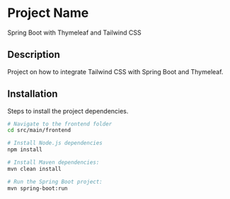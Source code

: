 # Project Name
Spring Boot with Thymeleaf and Tailwind CSS

## Description
Project on how to integrate Tailwind CSS with Spring Boot and Thymeleaf.

## Installation
Steps to install the project dependencies.

```bash
# Navigate to the frontend folder
cd src/main/frontend

# Install Node.js dependencies
npm install

# Install Maven dependencies:
mvn clean install

# Run the Spring Boot project:
mvn spring-boot:run